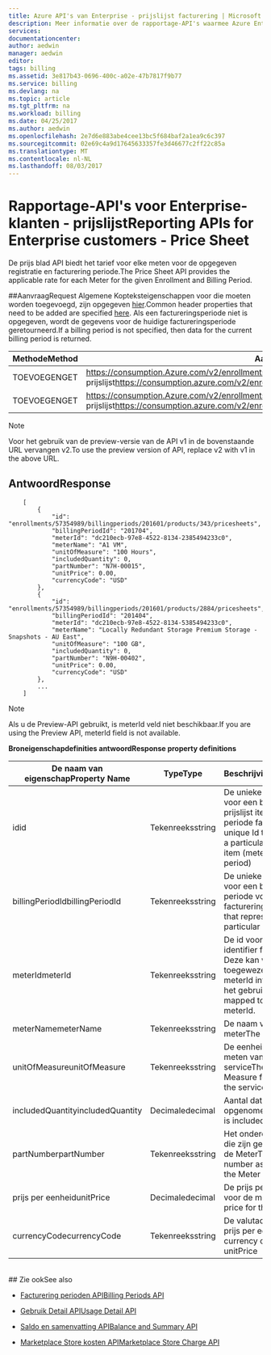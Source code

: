 ```yaml
---
title: Azure API's van Enterprise - prijslijst facturering | Microsoft Docs
description: Meer informatie over de rapportage-API's waarmee Azure Enterprise-klanten voor het ophalen van gegevens over het verbruik programmatisch.
services: 
documentationcenter: 
author: aedwin
manager: aedwin
editor: 
tags: billing
ms.assetid: 3e817b43-0696-400c-a02e-47b7817f9b77
ms.service: billing
ms.devlang: na
ms.topic: article
ms.tgt_pltfrm: na
ms.workload: billing
ms.date: 04/25/2017
ms.author: aedwin
ms.openlocfilehash: 2e7d6e883abe4cee13bc5f684baf2a1ea9c6c397
ms.sourcegitcommit: 02e69c4a9d17645633357fe3d46677c2ff22c85a
ms.translationtype: MT
ms.contentlocale: nl-NL
ms.lasthandoff: 08/03/2017
---
```

# <a name="reporting-apis-for-enterprise-customers---price-sheet"></a><span data-ttu-id="ba26e-103">Rapportage-API's voor Enterprise-klanten - prijslijst</span><span class="sxs-lookup"><span data-stu-id="ba26e-103">Reporting APIs for Enterprise customers - Price Sheet</span></span>

<span data-ttu-id="ba26e-104">De prijs blad API biedt het tarief voor elke meten voor de opgegeven registratie en facturering periode.</span><span class="sxs-lookup"><span data-stu-id="ba26e-104">The Price Sheet API provides the applicable rate for each Meter for the given Enrollment and Billing Period.</span></span>

##<a name="request"></a><span data-ttu-id="ba26e-105">Aanvraag</span><span class="sxs-lookup"><span data-stu-id="ba26e-105">Request</span></span>
<span data-ttu-id="ba26e-106">Algemene Kopteksteigenschappen voor die moeten worden toegevoegd, zijn opgegeven [hier](billing-enterprise-api.md).</span><span class="sxs-lookup"><span data-stu-id="ba26e-106">Common header properties that need to be added are specified [here](billing-enterprise-api.md).</span></span> <span data-ttu-id="ba26e-107">Als een factureringsperiode niet is opgegeven, wordt de gegevens voor de huidige factureringsperiode geretourneerd.</span><span class="sxs-lookup"><span data-stu-id="ba26e-107">If a billing period is not specified, then data for the current billing period is returned.</span></span>

|<span data-ttu-id="ba26e-108">Methode</span><span class="sxs-lookup"><span data-stu-id="ba26e-108">Method</span></span> | <span data-ttu-id="ba26e-109">Aanvraag-URI</span><span class="sxs-lookup"><span data-stu-id="ba26e-109">Request URI</span></span>|
|-|-|
|<span data-ttu-id="ba26e-110">TOEVOEGEN</span><span class="sxs-lookup"><span data-stu-id="ba26e-110">GET</span></span>|<span data-ttu-id="ba26e-111">https://consumption.Azure.com/v2/enrollments/ {enrollmentNumber} / prijslijst</span><span class="sxs-lookup"><span data-stu-id="ba26e-111">https://consumption.azure.com/v2/enrollments/{enrollmentNumber}/pricesheet</span></span>|
|<span data-ttu-id="ba26e-112">TOEVOEGEN</span><span class="sxs-lookup"><span data-stu-id="ba26e-112">GET</span></span>|<span data-ttu-id="ba26e-113">https://consumption.Azure.com/v2/enrollments/ {enrollmentNumber} /billingPeriods/ {billingPeriod} / prijslijst</span><span class="sxs-lookup"><span data-stu-id="ba26e-113">https://consumption.azure.com/v2/enrollments/{enrollmentNumber}/billingPeriods/{billingPeriod}/pricesheet</span></span>|

> [!Note]
> <span data-ttu-id="ba26e-114">Voor het gebruik van de preview-versie van de API v1 in de bovenstaande URL vervangen v2.</span><span class="sxs-lookup"><span data-stu-id="ba26e-114">To use the preview version of API, replace v2 with v1 in the above URL.</span></span>
>

## <a name="response"></a><span data-ttu-id="ba26e-115">Antwoord</span><span class="sxs-lookup"><span data-stu-id="ba26e-115">Response</span></span>

    
        [
            {
                "id": "enrollments/57354989/billingperiods/201601/products/343/pricesheets",
                "billingPeriodId": "201704",
                "meterId": "dc210ecb-97e8-4522-8134-2385494233c0",
                "meterName": "A1 VM",
                "unitOfMeasure": "100 Hours",
                "includedQuantity": 0,
                "partNumber": "N7H-00015",
                "unitPrice": 0.00,
                "currencyCode": "USD"
            },
            {
                "id": "enrollments/57354989/billingperiods/201601/products/2884/pricesheets",
                "billingPeriodId": "201404",
                "meterId": "dc210ecb-97e8-4522-8134-5385494233c0",
                "meterName": "Locally Redundant Storage Premium Storage - Snapshots - AU East",
                "unitOfMeasure": "100 GB",
                "includedQuantity": 0,
                "partNumber": "N9H-00402",
                "unitPrice": 0.00,
                "currencyCode": "USD"
            },
            ...
        ]
    

> [!Note]
><span data-ttu-id="ba26e-116">Als u de Preview-API gebruikt, is meterId veld niet beschikbaar.</span><span class="sxs-lookup"><span data-stu-id="ba26e-116">If you are using the Preview API, meterId field is not available.</span></span>
>

<span data-ttu-id="ba26e-117">**Broneigenschapdefinities antwoord**</span><span class="sxs-lookup"><span data-stu-id="ba26e-117">**Response property definitions**</span></span>

|<span data-ttu-id="ba26e-118">De naam van eigenschap</span><span class="sxs-lookup"><span data-stu-id="ba26e-118">Property Name</span></span>| <span data-ttu-id="ba26e-119">Type</span><span class="sxs-lookup"><span data-stu-id="ba26e-119">Type</span></span>| <span data-ttu-id="ba26e-120">Beschrijving</span><span class="sxs-lookup"><span data-stu-id="ba26e-120">Description</span></span>
|-|-|-|
|<span data-ttu-id="ba26e-121">id</span><span class="sxs-lookup"><span data-stu-id="ba26e-121">id</span></span>| <span data-ttu-id="ba26e-122">Tekenreeks</span><span class="sxs-lookup"><span data-stu-id="ba26e-122">string</span></span>| <span data-ttu-id="ba26e-123">De unieke Id die staat voor een bepaald prijslijst item (meter door periode facturering)</span><span class="sxs-lookup"><span data-stu-id="ba26e-123">The unique Id that represents a particular PriceSheet item (meter by billing period)</span></span>|
|<span data-ttu-id="ba26e-124">billingPeriodId</span><span class="sxs-lookup"><span data-stu-id="ba26e-124">billingPeriodId</span></span>| <span data-ttu-id="ba26e-125">Tekenreeks</span><span class="sxs-lookup"><span data-stu-id="ba26e-125">string</span></span>| <span data-ttu-id="ba26e-126">De unieke Id die staat voor een bepaalde periode voor facturering</span><span class="sxs-lookup"><span data-stu-id="ba26e-126">The unique Id that represents a particular Billing period</span></span>|
|<span data-ttu-id="ba26e-127">meterId</span><span class="sxs-lookup"><span data-stu-id="ba26e-127">meterId</span></span>| <span data-ttu-id="ba26e-128">Tekenreeks</span><span class="sxs-lookup"><span data-stu-id="ba26e-128">string</span></span>| <span data-ttu-id="ba26e-129">De id voor de meter.</span><span class="sxs-lookup"><span data-stu-id="ba26e-129">The identifier for the meter.</span></span> <span data-ttu-id="ba26e-130">Deze kan worden toegewezen aan de meterId informatie over het gebruik.</span><span class="sxs-lookup"><span data-stu-id="ba26e-130">It can be mapped to the usage meterId.</span></span>|
|<span data-ttu-id="ba26e-131">meterName</span><span class="sxs-lookup"><span data-stu-id="ba26e-131">meterName</span></span>| <span data-ttu-id="ba26e-132">Tekenreeks</span><span class="sxs-lookup"><span data-stu-id="ba26e-132">string</span></span>| <span data-ttu-id="ba26e-133">De naam van de meter</span><span class="sxs-lookup"><span data-stu-id="ba26e-133">The meter name</span></span>|
|<span data-ttu-id="ba26e-134">unitOfMeasure</span><span class="sxs-lookup"><span data-stu-id="ba26e-134">unitOfMeasure</span></span>| <span data-ttu-id="ba26e-135">Tekenreeks</span><span class="sxs-lookup"><span data-stu-id="ba26e-135">string</span></span>| <span data-ttu-id="ba26e-136">De eenheid voor het meten van de service</span><span class="sxs-lookup"><span data-stu-id="ba26e-136">The Unit of Measure for measuring the service</span></span>|
|<span data-ttu-id="ba26e-137">includedQuantity</span><span class="sxs-lookup"><span data-stu-id="ba26e-137">includedQuantity</span></span>| <span data-ttu-id="ba26e-138">Decimale</span><span class="sxs-lookup"><span data-stu-id="ba26e-138">decimal</span></span>| <span data-ttu-id="ba26e-139">Aantal dat is opgenomen</span><span class="sxs-lookup"><span data-stu-id="ba26e-139">Quantity that is included</span></span> |
|<span data-ttu-id="ba26e-140">partNumber</span><span class="sxs-lookup"><span data-stu-id="ba26e-140">partNumber</span></span>| <span data-ttu-id="ba26e-141">Tekenreeks</span><span class="sxs-lookup"><span data-stu-id="ba26e-141">string</span></span>| <span data-ttu-id="ba26e-142">Het onderdeelnummer die zijn gekoppeld aan de Meter</span><span class="sxs-lookup"><span data-stu-id="ba26e-142">The part number associated with the Meter</span></span>|
|<span data-ttu-id="ba26e-143">prijs per eenheid</span><span class="sxs-lookup"><span data-stu-id="ba26e-143">unitPrice</span></span>| <span data-ttu-id="ba26e-144">Decimale</span><span class="sxs-lookup"><span data-stu-id="ba26e-144">decimal</span></span>| <span data-ttu-id="ba26e-145">De prijs per eenheid voor de meter</span><span class="sxs-lookup"><span data-stu-id="ba26e-145">The unit price for the meter</span></span>|
|<span data-ttu-id="ba26e-146">currencyCode</span><span class="sxs-lookup"><span data-stu-id="ba26e-146">currencyCode</span></span>| <span data-ttu-id="ba26e-147">Tekenreeks</span><span class="sxs-lookup"><span data-stu-id="ba26e-147">string</span></span>| <span data-ttu-id="ba26e-148">De valutacode voor de prijs per eenheid</span><span class="sxs-lookup"><span data-stu-id="ba26e-148">The currency code for the unitPrice</span></span>|
<br/>
## <a name="see-also"></a><span data-ttu-id="ba26e-149">Zie ook</span><span class="sxs-lookup"><span data-stu-id="ba26e-149">See also</span></span>

* [<span data-ttu-id="ba26e-150">Facturering perioden API</span><span class="sxs-lookup"><span data-stu-id="ba26e-150">Billing Periods API</span></span>](billing-enterprise-api-billing-periods.md)

* [<span data-ttu-id="ba26e-151">Gebruik Detail API</span><span class="sxs-lookup"><span data-stu-id="ba26e-151">Usage Detail API</span></span>](billing-enterprise-api-usage-detail.md)

* [<span data-ttu-id="ba26e-152">Saldo en samenvatting API</span><span class="sxs-lookup"><span data-stu-id="ba26e-152">Balance and Summary API</span></span>](billing-enterprise-api-balance-summary.md)

* [<span data-ttu-id="ba26e-153">Marketplace Store kosten API</span><span class="sxs-lookup"><span data-stu-id="ba26e-153">Marketplace Store Charge API</span></span>](billing-enterprise-api-marketplace-storecharge.md)
